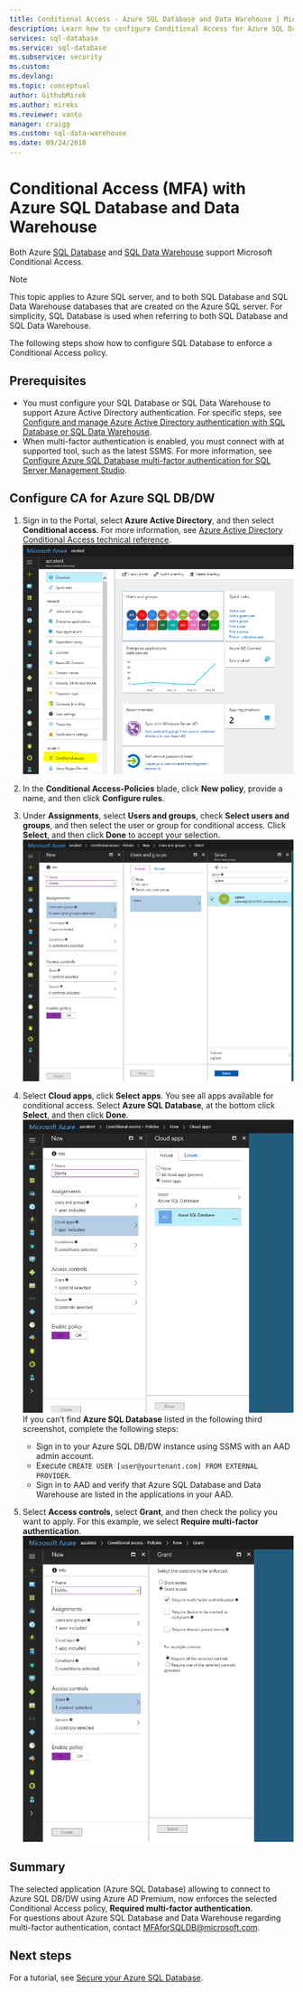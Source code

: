 ```yaml
---
title: Conditional Access - Azure SQL Database and Data Warehouse | Microsoft Doc
description: Learn how to configure Conditional Access for Azure SQL Database and Data Warehouse.
services: sql-database
ms.service: sql-database
ms.subservice: security
ms.custom: 
ms.devlang: 
ms.topic: conceptual
author: GithubMirek
ms.author: mireks
ms.reviewer: vanto
manager: craigg
ms.custom: sql-data-warehouse
ms.date: 09/24/2018
---
```

# Conditional Access (MFA) with Azure SQL Database and Data Warehouse  

Both Azure [SQL Database](sql-database-technical-overview.md) and [SQL Data Warehouse](../sql-data-warehouse/sql-data-warehouse-overview-what-is.md) support Microsoft Conditional Access. 

> [!NOTE]
> This topic applies to Azure SQL server, and to both SQL Database and SQL Data Warehouse databases that are created on the Azure SQL server. For simplicity, SQL Database is used when referring to both SQL Database and SQL Data Warehouse.

The following steps show how to configure SQL Database to enforce a Conditional Access policy.  

## Prerequisites  
- You must configure your SQL Database or SQL Data Warehouse to support Azure Active Directory authentication. For specific steps, see [Configure and manage Azure Active Directory authentication with SQL Database or SQL Data Warehouse](sql-database-aad-authentication-configure.md).  
- When multi-factor authentication is enabled, you must connect with at supported tool, such as the latest SSMS. For more information, see [Configure Azure SQL Database multi-factor authentication for SQL Server Management Studio](sql-database-ssms-mfa-authentication-configure.md).  

## Configure CA for Azure SQL DB/DW  
1. Sign in to the Portal, select **Azure Active Directory**, and then select **Conditional access**. For more information, see [Azure Active Directory Conditional Access technical reference](https://docs.microsoft.com/azure/active-directory/active-directory-conditional-access-technical-reference).  
   ![conditional access blade](./media/sql-database-conditional-access/conditional-access-blade.png) 
     
2. In the **Conditional Access-Policies** blade, click **New policy**, provide a name, and then click **Configure rules**.  
3. Under **Assignments**, select **Users and groups**, check **Select users and groups**, and then select the user or group for conditional access. Click **Select**, and then click **Done** to accept your selection.  
   ![select users and groups](./media/sql-database-conditional-access/select-users-and-groups.png)  

4. Select **Cloud apps**, click **Select apps**. You see all apps available for conditional access. Select **Azure SQL Database**, at the bottom click **Select**, and then click **Done**.  
   ![select SQL Database](./media/sql-database-conditional-access/select-sql-database.png)  
   If you can’t find **Azure SQL Database** listed in the following third screenshot, complete the following steps:   
   - Sign in to your Azure SQL DB/DW instance using SSMS with an AAD admin account.  
   - Execute `CREATE USER [user@yourtenant.com] FROM EXTERNAL PROVIDER`.  
   - Sign in to AAD and verify that Azure SQL Database and Data Warehouse are listed in the applications in your AAD.  

5. Select **Access controls**, select **Grant**, and then check the policy you want to apply. For this example, we select **Require multi-factor authentication**.  
   ![select grant access](./media/sql-database-conditional-access/grant-access.png)  

## Summary  
The selected application (Azure SQL Database) allowing to connect to Azure SQL DB/DW using Azure AD Premium, now enforces the selected Conditional Access policy, **Required multi-factor authentication.**  
For questions about Azure SQL Database and Data Warehouse regarding multi-factor authentication, contact MFAforSQLDB@microsoft.com.  

## Next steps  

For a tutorial, see [Secure your Azure SQL Database](sql-database-security-tutorial.md).
